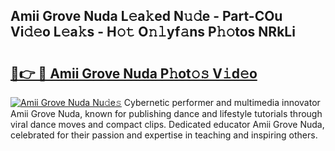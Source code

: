 ## Amii Grove Nuda L𝚎a𝚔ed N𝚞𝚍e - Part-COu Vi𝚍𝚎o L𝚎a𝚔s - H𝚘𝚝 O𝚗𝚕yf𝚊ns P𝚑𝚘tos NRkLi

# <h2><a href="http://kfdwhu.oniu.top/?m=Amii+Grove+Nuda">🔗👉 🔴 Amii Grove Nuda P𝚑ot𝚘𝚜 V𝚒d𝚎o</a></h2>

[![Amii Grove Nuda Nu𝚍e𝚜](https://i.imgur.com/0qMVB7G.gif)](http://kfdwhu.oniu.top/?m=Amii+Grove+Nuda)
Cybernetic performer and multimedia innovator Amii Grove Nuda, known for publishing dance and lifestyle tutorials through viral dance moves and compact clips. Dedicated educator Amii Grove Nuda, celebrated for their passion and expertise in teaching and inspiring others.  
